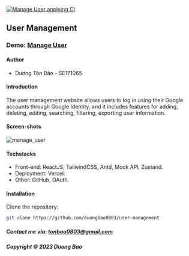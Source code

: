 [![Manage User applying CI](https://github.com/duongbao0803/CRUD_React/actions/workflows/nodejs.yml/badge.svg)](https://github.com/duongbao0803/CRUD_React/actions/workflows/nodejs.yml)

## User Management


### Demo: [Manage User](https://usmbbl.vercel.app/)


#### Author
- Dương Tôn Bảo - SE171065


#### Introduction

The user management website allows users to log in using their Google accounts through Google Identity, and it includes features for adding, deleting, editing, searching, filtering, exporting user information. 


#### Screen-shots

![manage_user](https://github.com/duongbao0803/user-management/blob/main/screenshots/main_page.png?raw=true)


#### Techstacks

- Front-end: ReactJS, TailwindCSS, Antd, Mock API, Zustand.
- Deployment: Vercel.
- Other: GitHub, OAuth.


#### Installation

Clone the repository:

```bash
git clone https://github.com/duongbao0803/user-management
```



##### Contact me via: tonbao0803@gmail.com

##### Copyright &#169; 2023 Duong Bao



